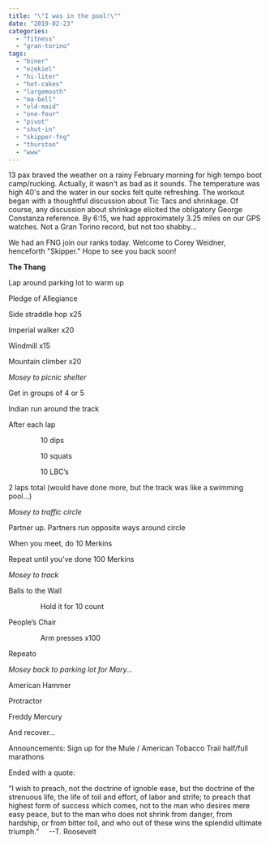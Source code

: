 ```yaml
---
title: "\"I was in the pool!\""
date: "2019-02-23"
categories: 
  - "fitness"
  - "gran-torino"
tags: 
  - "biner"
  - "ezekiel"
  - "hi-liter"
  - "hot-cakes"
  - "largemouth"
  - "ma-bell"
  - "old-maid"
  - "one-four"
  - "pivot"
  - "shut-in"
  - "skipper-fng"
  - "thurston"
  - "www"
---
```


13 pax braved the weather on a rainy February morning for high tempo boot camp/rucking. Actually, it wasn't as bad as it sounds. The temperature was high 40's and the water in our socks felt quite refreshing. The workout began with a thoughtful discussion about Tic Tacs and shrinkage. Of course, any discussion about shrinkage elicited the obligatory George Constanza reference. By 6:15, we had approximately 3.25 miles on our GPS watches. Not a Gran Torino record, but not too shabby...

We had an FNG join our ranks today. Welcome to Corey Weidner, henceforth "Skipper." Hope to see you back soon!

**The Thang**

Lap around parking lot to warm up

Pledge of Allegiance

Side straddle hop x25

Imperial walker x20

Windmill x15

Mountain climber x20

_Mosey to picnic shelter_

Get in groups of 4 or 5

Indian run around the track

After each lap

                10 dips

                10 squats

                10 LBC’s

2 laps total (would have done more, but the track was like a swimming pool...)

_Mosey to traffic circle_

Partner up. Partners run opposite ways around circle

When you meet, do 10 Merkins

Repeat until you’ve done 100 Merkins

_Mosey to track_

Balls to the Wall

                Hold it for 10 count

People’s Chair

                Arm presses x100

Repeato

_Mosey back to parking lot for Mary…_

American Hammer

Protractor             

Freddy Mercury

And recover...

Announcements: Sign up for the Mule / American Tobacco Trail half/full marathons

Ended with a quote:

“I wish to preach, not the doctrine of ignoble ease, but the doctrine of the strenuous life, the life of toil and effort, of labor and strife; to preach that highest form of success which comes, not to the man who desires mere easy peace, but to the man who does not shrink from danger, from hardship, or from bitter toil, and who out of these wins the splendid ultimate triumph.”     --T. Roosevelt
